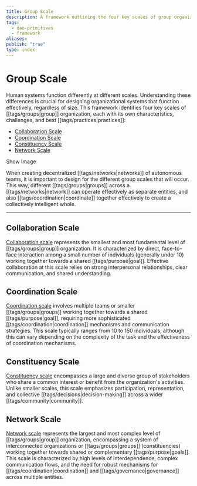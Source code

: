 ```yaml
---
title: Group Scale
description: A framework outlining the four key scales of group organization, tailored for DAO contexts.
tags:
  - dao-primitives
  - framework
aliases: 
publish: "true"
type: index
---
```




# Group Scale

Human systems function differently at different scales. Understanding these differences is crucial for designing organizational systems that function effectively, regardless of size. This framework identifies four key scales of [[tags/groups|group]] organization, each with its own characteristics, challenges, and best [[tags/practices|practices]]:

- [Collaboration Scale](notes/dao-primitives/framework/group-scale/collaboration.md)
- [Coordination Scale](notes/dao-primitives/framework/group-scale/coordination.md)
- [Constituency Scale](notes/dao-primitives/framework/group-scale/constituency.md)
- [Network Scale](notes/dao-primitives/framework/group-scale/network.md)

Show Image

When creating decentralized [[tags/networks|networks]] of autonomous teams, it is important to design for the different group scales that will occur. This way, different [[tags/groups|groups]] across a [[tags/networks|network]] can operate effectively as separate entities, and also [[tags/coordination|coordinate]] together effectively to create a collectively intelligent whole.

---

## Collaboration Scale

[Collaboration scale](notes/dao-primitives/framework/group-scale/collaboration.md) represents the smallest and most fundamental level of [[tags/groups|group]] organization. It is characterized by direct, face-to-face interaction among a small number of individuals (generally under 10) working together towards a shared [[tags/purpose|goal]]. Effective collaboration at this scale relies on strong interpersonal relationships, clear communication, and shared understanding.

## Coordination Scale

[Coordination scale](notes/dao-primitives/framework/group-scale/coordination.md) involves multiple teams or smaller [[tags/groups|groups]] working together towards a shared [[tags/purpose|goal]], requiring more sophisticated [[tags/coordination|coordination]] mechanisms and communication strategies. This scale typically ranges from 10 to 150 individuals, although this can vary depending on the complexity of the task and the effectiveness of coordination mechanisms.

## Constituency Scale

[Constituency scale](notes/dao-primitives/framework/group-scale/constituency.md) encompasses a large and diverse group of stakeholders who share a common interest or benefit from the organization's activities. Unlike smaller scales, this scale emphasizes participation, representation, and collective [[tags/decisions|decision-making]] across a wider [[tags/community|community]].

## Network Scale

[Network scale](notes/dao-primitives/framework/group-scale/network.md) represents the largest and most complex level of [[tags/groups|group]] organization, encompassing a system of interconnected organizations or [[tags/groups|groups]] (constituencies) working together towards shared or complementary [[tags/purpose|goals]]. This scale is characterized by high levels of interdependence, complex communication flows, and the need for robust mechanisms for [[tags/coordination|coordination]] and [[tags/governance|governance]] across multiple entities.
